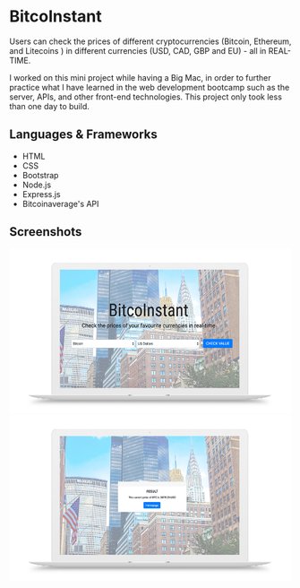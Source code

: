 # BitcoInstant

Users can check the prices of different cryptocurrencies (Bitcoin, Ethereum, and Litecoins ) in different currencies (USD, CAD, GBP and EU) - all in REAL-TIME.

I worked on this mini project while having a Big Mac, in order to further practice what I have learned in the web development bootcamp such as the server, APIs, and other front-end technologies. This project only took less than one day to build.

## Languages & Frameworks

- HTML
- CSS
- Bootstrap
- Node.js
- Express.js
- Bitcoinaverage's API

## Screenshots
!["BitcoInstant Homepage"](https://github.com/kencancode/bitcoinstant/blob/master/docs/bitcoin-homedemo.png)
!["BitCoInstant Result"](https://github.com/kencancode/bitcoinstant/blob/master/docs/bitcoin-resultdemo.png)

